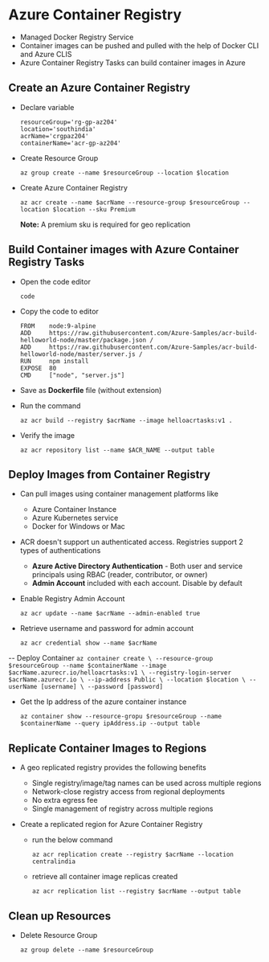 # Azure Container Registry

- Managed Docker Registry Service
- Container images can be pushed and pulled with the help of Docker CLI and Azure CLIS
- Azure Container Registry Tasks can build container images in Azure

## Create an Azure Container Registry
- Declare variable
    ```
    resourceGroup='rg-gp-az204'
    location='southindia'
    acrName='crgpaz204'
    containerName='acr-gp-az204'
    ```

- Create Resource Group
    ```
    az group create --name $resourceGroup --location $location
    ```

- Create Azure Container Registry
    ```
    az acr create --name $acrName --resource-group $resourceGroup --location $location --sku Premium
    ```
    **Note:** A premium sku is required for geo replication

## Build Container images with Azure Container Registry Tasks
- Open the code editor
    ```
    code
    ```

- Copy the code to editor
    ```
    FROM    node:9-alpine
    ADD     https://raw.githubusercontent.com/Azure-Samples/acr-build-helloworld-node/master/package.json /
    ADD     https://raw.githubusercontent.com/Azure-Samples/acr-build-helloworld-node/master/server.js /
    RUN     npm install
    EXPOSE  80
    CMD     ["node", "server.js"]
    ```

- Save as **Dockerfile** file (without extension)

- Run the command
    ```
    az acr build --registry $acrName --image helloacrtasks:v1 .
    ```

- Verify the image
    ```
    az acr repository list --name $ACR_NAME --output table
    ```

## Deploy Images from Container Registry
 - Can pull images using container management platforms like
    - Azure Container Instance
    - Azure Kubernetes service
    - Docker for Windows or Mac

- ACR doesn't support un authenticated access. Registries support 2 types of authentications
    - **Azure Active Directory Authentication** - Both user and service principals using RBAC (reader, contributor, or owner)
    - **Admin Account** included with each account. Disable by default

- Enable Registry Admin Account
    ```
    az acr update --name $acrName --admin-enabled true
    ```

- Retrieve username and password for admin account
    ```
    az acr credential show --name $acrName
    ```

-- Deploy Container
    ```
    az container create \
        --resource-group $resourceGroup
        --name $containerName
        --image $acrName.azurecr.io/helloacrtasks:v1 \
        --registry-login-server $acrName.azurecr.io \
        --ip-address Public \
        --location $location \
        --userName [username] \
        --password [password]
    ```

- Get the Ip address of the azure container instance
    ```
    az container show --resource-gropu $resourceGroup --name $containerName --query ipAddress.ip --output table
    ```

## Replicate Container Images to Regions
- A geo replicated registry provides the following benefits
    - Single registry/image/tag names can be used across multiple regions
    - Network-close registry access from regional deployments
    - No extra egress fee
    - Single management of registry across multiple regions

- Create a replicated region for Azure Container Registry
    - run the below command
        ```
        az acr replication create --registry $acrName --location centralindia
      ```

    - retrieve all container image replicas created
        ```
        az acr replication list --registry $acrName --output table
        ```

## Clean up Resources
- Delete Resource Group
    ```
    az group delete --name $resourceGroup
    ```